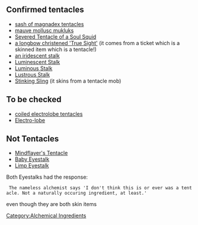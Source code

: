 ## Confirmed tentacles

-   [sash of magnadex tentacles](Sash_Of_Magnadex_Tentacles "wikilink")
-   [mauve mollusc mukluks](Mauve_Mollusc_Mukluks "wikilink")
-   [ Severed Tentacle of a Soul
    Squid](Severed_Tentacle_Of_A_Soul_Squid "wikilink")
-   [a longbow christened 'True
    Sight'](Longbow_Christened_'True_Sight' "wikilink") (it comes from a
    ticket which is a skinned item which is a tentacle!)
-   [an iridescent stalk](Iridescent_Stalk "wikilink")
-   [Luminescent Stalk](Luminescent_Stalk "wikilink")
-   [Luminous Stalk](Luminous_Stalk "wikilink")
-   [Lustrous Stalk](Lustrous_Stalk "wikilink")
-   [Stinking Sling](Stinking_Sling "wikilink") (it skins from a
    tentacle mob)

## To be checked

-   [coiled electrolobe
    tentacles](Coiled_Electrolobe_Tentacles "wikilink")
-   [Electro-lobe](Electro-lobe "wikilink")

## Not Tentacles

-   [Mindflayer's Tentacle](Mindflayer's_Tentacle "wikilink")
-   [Baby Eyestalk](Baby_Eyestalk "wikilink")
-   [Limp Eyestalk](Limp_Eyestalk "wikilink")

Both Eyestalks had the response:

` The nameless alchemist says 'I don't think this is or ever was a tentacle. Not a naturally occuring ingredient, at least.'`

even though they are both skin items

[Category:Alchemical
Ingredients](Category:Alchemical_Ingredients "wikilink")

